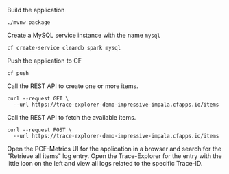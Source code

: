 Build the application
```
./mvnw package
```

Create a MySQL service instance with the name `mysql`
```
cf create-service cleardb spark mysql
```

Push the application to CF
```
cf push
```

Call the REST API to create one or more items.
```
curl --request GET \
  --url https://trace-explorer-demo-impressive-impala.cfapps.io/items
```

Call the REST API to fetch the available items.
```
curl --request POST \
  --url https://trace-explorer-demo-impressive-impala.cfapps.io/items
```

Open the PCF-Metrics UI for the application in a browser and search for the "Retrieve all items" log entry.
Open the Trace-Explorer for the entry with the little icon on the left and view all logs related to the specific Trace-ID.